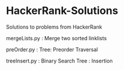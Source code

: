 # HackerRank-Solutions
Solutions to problems from HackerRank


mergeLists.py : Merge two sorted linklists

preOrder.py   : Tree: Preorder Traversal

treeInsert.py : Binary Search Tree : Insertion
